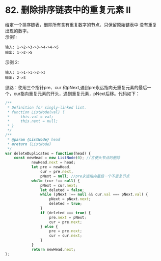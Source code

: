 # 82. 删除排序链表中的重复元素 II  
给定一个排序链表，删除所有含有重复数字的节点，只保留原始链表中 没有重复出现的数字。  
示例1: 

    输入: 1->2->3->3->4->4->5
    输出: 1->2->5
示例 2:

    输入: 1->1->1->2->3
    输出: 2->3  

思路：使用三个指针pre、cur 和pNext,遇到pre永远指向无重复元素的最后一个，cur指向重复元素的开头，遇到重复元素，pNext后移。代码如下：  
```javascript
/**
 * Definition for singly-linked list.
 * function ListNode(val) {
 *     this.val = val;
 *     this.next = null;
 * }
 */
/**
 * @param {ListNode} head
 * @return {ListNode}
 */
var deleteDuplicates = function(head) {
    const newHead = new ListNode(0); //方便头节点的删除
            newHead.next = head;
            let pre = newHead,
                cur = pre.next,
                pNext = null; //pre永远指向最后一个不重复节点
            while (cur !== null) {
                pNext = cur.next;
                let deleted = false;
                while (pNext !== null && cur.val === pNext.val) {
                    pNext = pNext.next;
                    deleted = true;
                }
                if (deleted === true) {
                    pre.next = pNext;
                    cur = pre.next;
                } else {
                    pre = pre.next;
                    cur = cur.next;
                }
            }
            return newHead.next;
};

```
